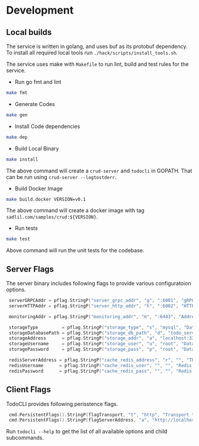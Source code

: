 # Development

## Local builds

The service is written in golang, and uses buf as its protobuf dependency.
To install all required local tools run `./hack/scripts/install_tools.sh`.

The service uses make with `Makefile` to run lint, build and test rules for the service.

- Run go fmt and lint

```sh
make fmt
```

- Generate Codes

```sh
make gen
```

- Install Code dependencies

```sh
make dep
```

- Build Local Binary

```sh
make install
```

The above command will create a `crud-server` and `todocli` in GOPATH. That can be run using `crud-server --logtostderr`.

- Build Docker Image

```sh
make build.docker VERSION=v0.1
```

The above command will create a docker image with tag `sadlil.com/samples/crud:${VERSION}`.

- Run tests

```sh
make test
```

Above command will run the unit tests for the codebase.

## Server Flags

The server binary includes following flags to provide various configuratoion options.

```go
 serverGRPCAddr = pflag.StringP("server_grpc_addr", "g", ":6001", "gRPC Server Address")
 serverHTTPAddr = pflag.StringP("server_http_addr", "h", ":6002", "HTTP Server Address")

 monitoringAddr = pflag.StringP("monitoring_addr", "m", ":6443", "Address to bind the monitoring server listner")

 storageType         = pflag.StringP("storage_type", "s", "mysql", "Database store for the service")
 storageDatabasePath = pflag.StringP("storage_db_path", "d", "todo_service", "Database name or db path for the service")
 storageAddress      = pflag.StringP("storage_addr", "a", "localhost:3306", "Database address")
 storageUsername     = pflag.StringP("storage_user", "u", "root", "Database storage username")
 storagePassword     = pflag.StringP("storage_pass", "p", "root", "Database storage password")

 redisServerAddress = pflag.StringP("cache_redis_address", "r", "", "The address of redis server to cache data, if not set a lru memory cache will be used")
 redisUsername      = pflag.StringP("cache_redis_user", "", "", "Redis storage username")
 redisPassword      = pflag.StringP("cache_redis_pass", "", "", "Redis storage password")
```

## Client Flags

TodoCLI provides following perisstence flags.

```go
 cmd.PersistentFlags().StringP(flagTransport, "t", "http", "Transport to use for the coneection to server, http or grpc")
 cmd.PersistentFlags().StringP(flagServerAddress, "a", "http://localhost:6002", "Server address")
```

Run `todocli --help` to get the list of all available options and child subcommands.

